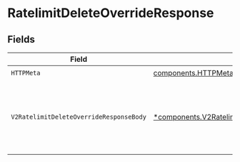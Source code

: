 # RatelimitDeleteOverrideResponse


## Fields

| Field                                                                                                                 | Type                                                                                                                  | Required                                                                                                              | Description                                                                                                           |
| --------------------------------------------------------------------------------------------------------------------- | --------------------------------------------------------------------------------------------------------------------- | --------------------------------------------------------------------------------------------------------------------- | --------------------------------------------------------------------------------------------------------------------- |
| `HTTPMeta`                                                                                                            | [components.HTTPMetadata](../../models/components/httpmetadata.md)                                                    | :heavy_check_mark:                                                                                                    | N/A                                                                                                                   |
| `V2RatelimitDeleteOverrideResponseBody`                                                                               | [*components.V2RatelimitDeleteOverrideResponseBody](../../models/components/v2ratelimitdeleteoverrideresponsebody.md) | :heavy_minus_sign:                                                                                                    | Override successfully deleted. Affected identifiers now use default limits.                                           |